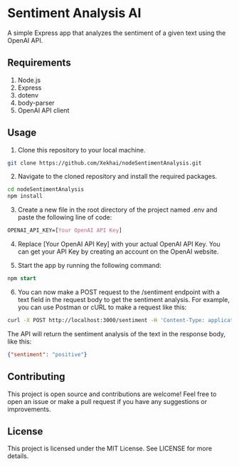 # Sentiment Analysis AI
A simple Express app that analyzes the sentiment of a given text using the OpenAI API.

## Requirements
1. Node.js
2. Express
3. dotenv
4. body-parser
5. OpenAI API client

## Usage
1. Clone this repository to your local machine.
```bash
git clone https://github.com/Xekhai/nodeSentimentAnalysis.git
```
2. Navigate to the cloned repository and install the required packages.
```bash
cd nodeSentimentAnalysis
npm install
```
3. Create a new file in the root directory of the project named .env and paste the following line of code:
```css
OPENAI_API_KEY=[Your OpenAI API Key]
```
4. Replace [Your OpenAI API Key] with your actual OpenAI API Key. You can get your API Key by creating an account on the OpenAI website.

5. Start the app by running the following command:
```sql
npm start
```
6. You can now make a POST request to the /sentiment endpoint with a text field in the request body to get the sentiment analysis. For example, you can use Postman or cURL to make a request like this:
```bash
curl -X POST http://localhost:3000/sentiment -H 'Content-Type: application/json' -d '{"text": "This is an amazing day!"}'
```
The API will return the sentiment analysis of the text in the response body, like this:
```json
{"sentiment": "positive"}
```
## Contributing
This project is open source and contributions are welcome! Feel free to open an issue or make a pull request if you have any suggestions or improvements.

## License
This project is licensed under the MIT License. See LICENSE for more details.